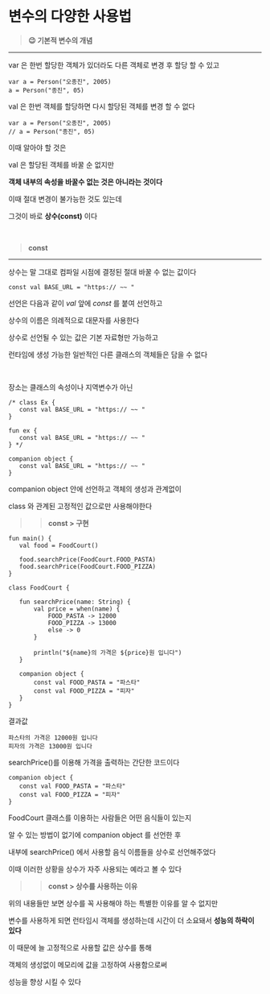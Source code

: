 # 변수의 다양한 사용법

> **😉 기본적 변수의 개념**
---

var 은 한번 할당한 객체가 있더라도 다른 객체로 변경 후 할당 할 수 있고

```
var a = Person("오종진", 2005)
a = Person("종진", 05)
```

val 은 한번 객체를 할당하면 다시 할당된 객체를 변경 할 수 없다

```
var a = Person("오종진", 2005)
// a = Person("종진", 05)
```

이때 알아야 할 것은

val 은 할당된 객체를 바꿀 순 없지만 

**객체 내부의 속성을 바꿀수 없는 것은 아니라는 것이다**

이때 절대 변경이 불가능한 것도 있는데

그것이 바로 **상수(const)** 이다

<br>

> **const**
---

상수는 말 그대로 컴파일 시점에 결정된 절대 바꿀 수 없는 값이다

```
const val BASE_URL = "https:// ~~ "
```

선언은 다음과 같이 *val* 앞에 *const* 를 붙여 선언하고

상수의 이름은 의례적으로 대문자를 사용한다

상수로 선언될 수 있는 값은 기본 자료형만 가능하고

런타임에 생성 가능한 일반적인 다른 클래스의 객체들은 담을 수 없다

<br>

 장소는 클래스의 속성이나 지역변수가 아닌

 ```
 /* class Ex {
    const val BASE_URL = "https:// ~~ "
 }

 fun ex {
    const val BASE_URL = "https:// ~~ "
 } */

 companion object {
    const val BASE_URL = "https:// ~~ "
 }

 ```

 companion object 안에 선언하고 객체의 생성과 관계없이

 class 와 관계된 고정적인 값으로만 사용해야한다

 >> **const > 구현**

 ```
 fun main() {
    val food = FoodCourt()

    food.searchPrice(FoodCourt.FOOD_PASTA)
    food.searchPrice(FoodCourt.FOOD_PIZZA)
}

class FoodCourt {

    fun searchPrice(name: String) {
        val price = when(name) {
            FOOD_PASTA -> 12000
            FOOD_PIZZA -> 13000
            else -> 0
        }

        println("${name}의 가격은 ${price}원 입니다")
    }

    companion object {
        const val FOOD_PASTA = "파스타"
        const val FOOD_PIZZA = "피자"
    }
}
 ```
 결과값

 ```
 파스타의 가격은 12000원 입니다
 피자의 가격은 13000원 입니다
 ```

 searchPrice()를 이용해 가격을 출력하는 간단한 코드이다


 ```
companion object {
    const val FOOD_PASTA = "파스타"
    const val FOOD_PIZZA = "피자"
}
 ```

FoodCourt 클래스를 이용하는 사람들은 어떤 음식들이 있는지

알 수 있는 방법이 없기에 companion object 를 선언한 후

내부에 searchPrice() 에서 사용할 음식 이름들을 상수로 선언해주었다

이때 이러한 상황을 상수가 자주 사용되는 예라고 볼 수 있다

 >> **const > 상수를 사용하는 이유**

위의 내용들만 보면 상수를 꼭 사용해야 하는 특별한 이유를 알 수 없지만

변수를 사용하게 되면 런타임시 객체를 생성하는데 시간이 더 소요돼서 **성능의 하락이 있다** 

이 때문에 늘 고정적으로 사용할 값은 상수를 통해 

객체의 생성없이 메모리에 값을 고정하여 사용함으로써

성능을 향상 시킬 수 있다




